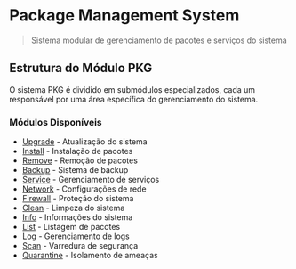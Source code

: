 #  Package Management System

> Sistema modular de gerenciamento de pacotes e serviços do sistema

## Estrutura do Módulo PKG

O sistema PKG é dividido em submódulos especializados, cada um responsável por uma área específica do gerenciamento do sistema.

### Módulos Disponíveis

- [Upgrade](upgrade.md) - Atualização do sistema
- [Install](install.md) - Instalação de pacotes
- [Remove](remove.md) - Remoção de pacotes
- [Backup](backup.md) - Sistema de backup
- [Service](service.md) - Gerenciamento de serviços
- [Network](network.md) - Configurações de rede
- [Firewall](firewall.md) - Proteção do sistema
- [Clean](clean.md) - Limpeza do sistema
- [Info](info.md) - Informações do sistema
- [List](list.md) - Listagem de pacotes
- [Log](log.md) - Gerenciamento de logs
- [Scan](scan.md) - Varredura de segurança
- [Quarantine](quarantine.md) - Isolamento de ameaças